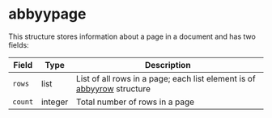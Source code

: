 # abbyypage

This structure stores information about a page in a document and has two fields:

| Field   | Type    | Description                                                  |
| ------- | ------- | ------------------------------------------------------------ |
| `rows`  | list    | List of all rows in a page; each list element is of [abbyyrow](../G1ANT.Addon.Ocr.AbbyyFineReader/Structures/AbbyyRowStructure.md) structure |
| `count` | integer | Total number of rows in a page                               |

